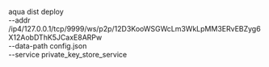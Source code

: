 aqua dist deploy \
 --addr /ip4/127.0.0.1/tcp/9999/ws/p2p/12D3KooWSGWcLm3WkLpMM3ERvEBZyg6X12AobDThK5JCaxE8ARPw \
 --data-path config.json \
 --service private_key_store_service
